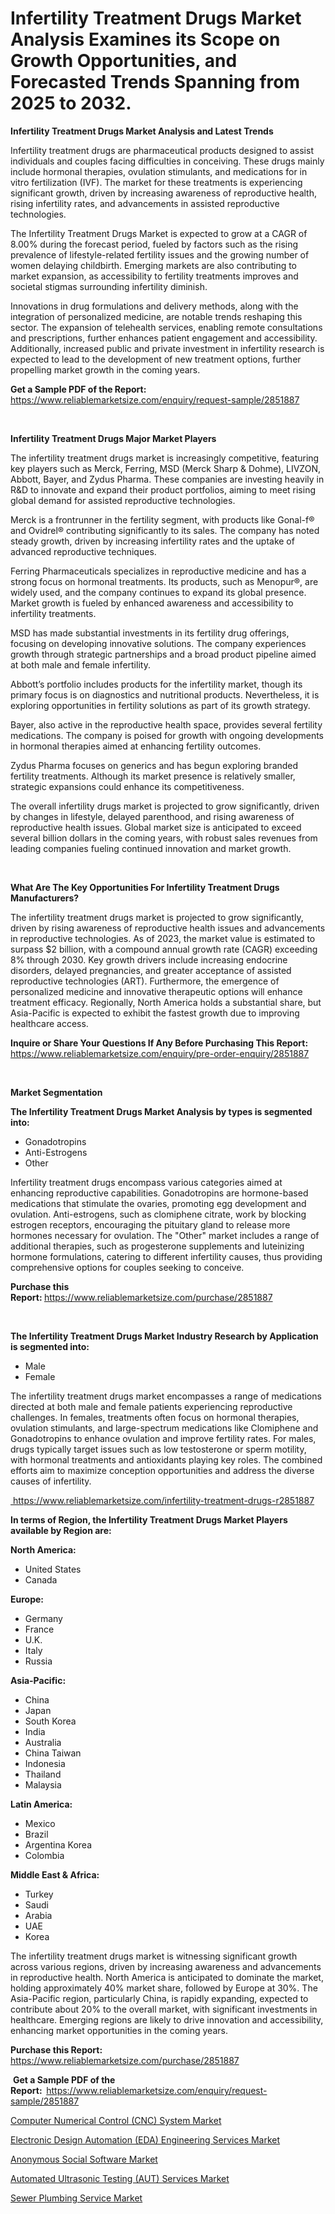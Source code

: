 <p><h1>Infertility Treatment Drugs Market Analysis Examines its Scope on Growth Opportunities, and Forecasted Trends Spanning from 2025 to 2032.</h1></p><p><strong>Infertility Treatment Drugs Market Analysis and Latest Trends</strong></p>
<p><p>Infertility treatment drugs are pharmaceutical products designed to assist individuals and couples facing difficulties in conceiving. These drugs mainly include hormonal therapies, ovulation stimulants, and medications for in vitro fertilization (IVF). The market for these treatments is experiencing significant growth, driven by increasing awareness of reproductive health, rising infertility rates, and advancements in assisted reproductive technologies.</p><p>The Infertility Treatment Drugs Market is expected to grow at a CAGR of 8.00% during the forecast period, fueled by factors such as the rising prevalence of lifestyle-related fertility issues and the growing number of women delaying childbirth. Emerging markets are also contributing to market expansion, as accessibility to fertility treatments improves and societal stigmas surrounding infertility diminish. </p><p>Innovations in drug formulations and delivery methods, along with the integration of personalized medicine, are notable trends reshaping this sector. The expansion of telehealth services, enabling remote consultations and prescriptions, further enhances patient engagement and accessibility. Additionally, increased public and private investment in infertility research is expected to lead to the development of new treatment options, further propelling market growth in the coming years.</p></p>
<p><strong>Get a Sample PDF of the Report:&nbsp;</strong> <a href="https://www.reliablemarketsize.com/enquiry/request-sample/2851887?utm_campaign=1903&utm_medium=2&utm_source=Github&utm_content=ia&utm_term=11032025&utm_id=infertility-treatment-drugs">https://www.reliablemarketsize.com/enquiry/request-sample/2851887</a></p>
<p>&nbsp;</p>
<p><strong>Infertility Treatment Drugs Major Market Players</strong></p>
<p><p>The infertility treatment drugs market is increasingly competitive, featuring key players such as Merck, Ferring, MSD (Merck Sharp & Dohme), LIVZON, Abbott, Bayer, and Zydus Pharma. These companies are investing heavily in R&D to innovate and expand their product portfolios, aiming to meet rising global demand for assisted reproductive technologies.</p><p>Merck is a frontrunner in the fertility segment, with products like Gonal-f® and Ovidrel® contributing significantly to its sales. The company has noted steady growth, driven by increasing infertility rates and the uptake of advanced reproductive techniques.</p><p>Ferring Pharmaceuticals specializes in reproductive medicine and has a strong focus on hormonal treatments. Its products, such as Menopur®, are widely used, and the company continues to expand its global presence. Market growth is fueled by enhanced awareness and accessibility to infertility treatments.</p><p>MSD has made substantial investments in its fertility drug offerings, focusing on developing innovative solutions. The company experiences growth through strategic partnerships and a broad product pipeline aimed at both male and female infertility.</p><p>Abbott’s portfolio includes products for the infertility market, though its primary focus is on diagnostics and nutritional products. Nevertheless, it is exploring opportunities in fertility solutions as part of its growth strategy.</p><p>Bayer, also active in the reproductive health space, provides several fertility medications. The company is poised for growth with ongoing developments in hormonal therapies aimed at enhancing fertility outcomes.</p><p>Zydus Pharma focuses on generics and has begun exploring branded fertility treatments. Although its market presence is relatively smaller, strategic expansions could enhance its competitiveness.</p><p>The overall infertility drugs market is projected to grow significantly, driven by changes in lifestyle, delayed parenthood, and rising awareness of reproductive health issues. Global market size is anticipated to exceed several billion dollars in the coming years, with robust sales revenues from leading companies fueling continued innovation and market growth.</p></p>
<p>&nbsp;</p>
<p><strong>What Are The Key Opportunities For Infertility Treatment Drugs Manufacturers?</strong></p>
<p><p>The infertility treatment drugs market is projected to grow significantly, driven by rising awareness of reproductive health issues and advancements in reproductive technologies. As of 2023, the market value is estimated to surpass $2 billion, with a compound annual growth rate (CAGR) exceeding 8% through 2030. Key growth drivers include increasing endocrine disorders, delayed pregnancies, and greater acceptance of assisted reproductive technologies (ART). Furthermore, the emergence of personalized medicine and innovative therapeutic options will enhance treatment efficacy. Regionally, North America holds a substantial share, but Asia-Pacific is expected to exhibit the fastest growth due to improving healthcare access.</p></p>
<p><strong>Inquire or Share Your Questions If Any Before Purchasing This Report:</strong> <a href="https://www.reliablemarketsize.com/enquiry/pre-order-enquiry/2851887?utm_campaign=1903&utm_medium=2&utm_source=Github&utm_content=ia&utm_term=11032025&utm_id=infertility-treatment-drugs">https://www.reliablemarketsize.com/enquiry/pre-order-enquiry/2851887</a></p>
<p>&nbsp;</p>
<p><strong>Market Segmentation</strong></p>
<p><strong>The Infertility Treatment Drugs Market Analysis by types is segmented into:</strong></p>
<p><ul><li>Gonadotropins</li><li>Anti-Estrogens</li><li>Other</li></ul></p>
<p><p>Infertility treatment drugs encompass various categories aimed at enhancing reproductive capabilities. Gonadotropins are hormone-based medications that stimulate the ovaries, promoting egg development and ovulation. Anti-estrogens, such as clomiphene citrate, work by blocking estrogen receptors, encouraging the pituitary gland to release more hormones necessary for ovulation. The "Other" market includes a range of additional therapies, such as progesterone supplements and luteinizing hormone formulations, catering to different infertility causes, thus providing comprehensive options for couples seeking to conceive.</p></p>
<p><strong>Purchase this Report:&nbsp;</strong><a href="https://www.reliablemarketsize.com/purchase/2851887?utm_campaign=1903&utm_medium=2&utm_source=Github&utm_content=ia&utm_term=11032025&utm_id=infertility-treatment-drugs">https://www.reliablemarketsize.com/purchase/2851887</a></p>
<p>&nbsp;</p>
<p><strong>The Infertility Treatment Drugs Market Industry Research by Application is segmented into:</strong></p>
<p><ul><li>Male</li><li>Female</li></ul></p>
<p><p>The infertility treatment drugs market encompasses a range of medications directed at both male and female patients experiencing reproductive challenges. In females, treatments often focus on hormonal therapies, ovulation stimulants, and large-spectrum medications like Clomiphene and Gonadotropins to enhance ovulation and improve fertility rates. For males, drugs typically target issues such as low testosterone or sperm motility, with hormonal treatments and antioxidants playing key roles. The combined efforts aim to maximize conception opportunities and address the diverse causes of infertility.</p></p>
<p><a href="https://www.reliablemarketsize.com/infertility-treatment-drugs-r2851887?utm_campaign=1903&utm_medium=2&utm_source=Github&utm_content=ia&utm_term=11032025&utm_id=infertility-treatment-drugs">&nbsp;https://www.reliablemarketsize.com/infertility-treatment-drugs-r2851887</a></p>
<p><strong>In terms of Region, the Infertility Treatment Drugs Market Players available by Region are:</strong></p>
<p>
    <p> <strong> North America: </strong>
        <ul>
            <li>United States</li>
            <li>Canada</li>
        </ul>
        </p> 
    <p> <strong> Europe: </strong>
        <ul>
            <li>Germany</li>
            <li>France</li>
            <li>U.K.</li>
            <li>Italy</li>
            <li>Russia</li>
        </ul>
        </p> 
    <p> <strong> Asia-Pacific: </strong>
        <ul>
            <li>China</li>
            <li>Japan</li>
            <li>South Korea</li>
            <li>India</li>
            <li>Australia</li>
            <li>China Taiwan</li>
            <li>Indonesia</li>
            <li>Thailand</li>
            <li>Malaysia</li>
        </ul>
        </p> 
    <p> <strong> Latin America: </strong>
        <ul>
            <li>Mexico</li>
            <li>Brazil</li>
            <li>Argentina Korea</li>
            <li>Colombia</li>
        </ul>
        </p> 
    <p> <strong> Middle East & Africa: </strong>
        <ul>
            <li>Turkey</li>
            <li>Saudi</li>
            <li>Arabia</li>
            <li>UAE</li>
            <li>Korea</li>
        </ul>
    </p>
    </p>
<p><p>The infertility treatment drugs market is witnessing significant growth across various regions, driven by increasing awareness and advancements in reproductive health. North America is anticipated to dominate the market, holding approximately 40% market share, followed by Europe at 30%. The Asia-Pacific region, particularly China, is rapidly expanding, expected to contribute about 20% to the overall market, with significant investments in healthcare. Emerging regions are likely to drive innovation and accessibility, enhancing market opportunities in the coming years.</p></p>
<p><strong>Purchase this Report: </strong><a href="https://www.reliablemarketsize.com/purchase/2851887?utm_campaign=1903&utm_medium=2&utm_source=Github&utm_content=ia&utm_term=11032025&utm_id=infertility-treatment-drugs">https://www.reliablemarketsize.com/purchase/2851887</a></p>
<p>&nbsp;<strong>Get a Sample PDF of the Report:&nbsp;&nbsp;</strong><a href="https://www.reliablemarketsize.com/enquiry/request-sample/2851887?utm_campaign=1903&utm_medium=2&utm_source=Github&utm_content=ia&utm_term=11032025&utm_id=infertility-treatment-drugs">https://www.reliablemarketsize.com/enquiry/request-sample/2851887</a></p>
<p><strong></strong></p>
<p><p><a href="https://github.com/doganaqev/Market-Research-Report-List-1/blob/main/computer-numerical-control-cnc-system-market.md?utm_campaign=1903&utm_medium=2&utm_source=Github&utm_content=ia&utm_term=11032025&utm_id=infertility-treatment-drugs">Computer Numerical Control (CNC) System Market</a></p><p><a href="https://github.com/omemaeuseda/Market-Research-Report-List-1/blob/main/electronic-design-automation-eda-engineering-services-market.md?utm_campaign=1903&utm_medium=2&utm_source=Github&utm_content=ia&utm_term=11032025&utm_id=infertility-treatment-drugs">Electronic Design Automation (EDA) Engineering Services Market</a></p><p><a href="https://github.com/sitarzerpa3d/Market-Research-Report-List-1/blob/main/anonymous-social-software-market.md?utm_campaign=1903&utm_medium=2&utm_source=Github&utm_content=ia&utm_term=11032025&utm_id=infertility-treatment-drugs">Anonymous Social Software Market</a></p><p><a href="https://github.com/rentzszaszjn/Market-Research-Report-List-1/blob/main/automated-ultrasonic-testing-aut-services-market.md?utm_campaign=1903&utm_medium=2&utm_source=Github&utm_content=ia&utm_term=11032025&utm_id=infertility-treatment-drugs">Automated Ultrasonic Testing (AUT) Services Market</a></p><p><a href="https://github.com/yenagmah/Market-Research-Report-List-1/blob/main/sewer-plumbing-service-market.md?utm_campaign=1903&utm_medium=2&utm_source=Github&utm_content=ia&utm_term=11032025&utm_id=infertility-treatment-drugs">Sewer Plumbing Service Market</a></p></p>